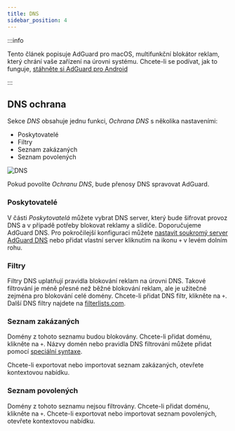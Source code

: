```yaml
---
title: DNS
sidebar_position: 4
---
```


:::info

Tento článek popisuje AdGuard pro macOS, multifunkční blokátor reklam, který chrání vaše zařízení na úrovni systému. Chcete-li se podívat, jak to funguje, [stáhněte si AdGuard pro Android](https://agrd.io/download-kb-adblock)

:::

## DNS ochrana

Sekce _DNS_ obsahuje jednu funkci, _Ochrana DNS_ s několika nastaveními:

- Poskytovatelé
- Filtry
- Seznam zakázaných
- Seznam povolených

![DNS](https://cdn.adtidy.org/content/kb/ad_blocker/mac/dns.png)

Pokud povolíte _Ochranu DNS_, bude přenosy DNS spravovat AdGuard.

### Poskytovatelé

V části _Poskytovatelá_ můžete vybrat DNS server, který bude šifrovat provoz DNS a v případě potřeby blokovat reklamy a slídiče. Doporučujeme AdGuard DNS. Pro pokročilejší konfiguraci můžete [nastavit soukromý server AdGuard DNS](https://adguard-dns.io/welcome.html) nebo přidat vlastní server kliknutím na ikonu `+` v levém dolním rohu.

### Filtry

Filtry DNS uplatňují pravidla blokování reklam na úrovni DNS. Takové filtrování je méně přesné než běžné blokování reklam, ale je užitečné zejména pro blokování celé domény. Chcete-li přidat DNS filtr, klikněte na `+`. Další DNS filtry najdete na [filterlists.com](https://filterlists.com/).

### Seznam zakázaných

Domény z tohoto seznamu budou blokovány. Chcete-li přidat doménu, klikněte na `+`. Názvy domén nebo pravidla DNS filtrování můžete přidat pomocí [speciální syntaxe](https://adguard-dns.io/kb/general/dns-filtering-syntax/).

Chcete-li exportovat nebo importovat seznam zakázaných, otevřete kontextovou nabídku.

### Seznam povolených

Domény z tohoto seznamu nejsou filtrovány. Chcete-li přidat doménu, klikněte na `+`. Chcete-li exportovat nebo importovat seznam povolených, otevřete kontextovou nabídku.

